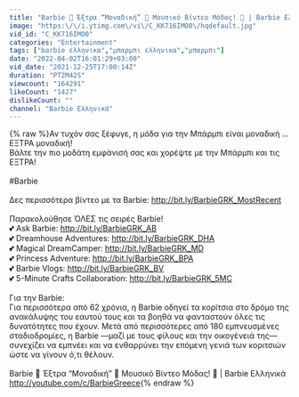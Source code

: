 ```yaml
---
title: "Barbie 💎 Έξτρα “Μοναδική” 👠 Μουσικό Βίντεο Μόδας! 💋 | Barbie Ελληνικά"
image: "https:\/\/i.ytimg.com\/vi\/C_KK716IMO0\/hqdefault.jpg"
vid_id: "C_KK716IMO0"
categories: "Entertainment"
tags: ["barbie ελληνικα","μπαρμπι ελληνικα","μπαρμπι"]
date: "2022-04-02T16:01:29+03:00"
vid_date: "2021-12-25T17:00:14Z"
duration: "PT2M42S"
viewcount: "164291"
likeCount: "1427"
dislikeCount: ""
channel: "Barbie Ελληνικά"
---
```

{% raw %}Αν τυχόν σας ξέφυγε, η μόδα για την Μπάρμπι είναι μοναδική … ΕΞΤΡΑ μοναδική!<br />Βάλτε την πιο μοδάτη εμφάνισή σας και χορέψτε με την Μπάρμπι και τις ΕΞΤΡΑ!<br /><br />#Barbie<br /><br />Δες περισσότερα βίντεο με τα Barbie: <a rel="nofollow" target="blank" href="http://bit.ly/BarbieGRK_MostRecent">http://bit.ly/BarbieGRK_MostRecent</a><br /><br />Παρακολούθησε ΌΛΕΣ τις σειρές Barbie!<br />💕 Ask Barbie: <a rel="nofollow" target="blank" href="http://bit.ly/BarbieGRK_AB">http://bit.ly/BarbieGRK_AB</a><br />💕 Dreamhouse Adventures: <a rel="nofollow" target="blank" href="http://bit.ly/BarbieGRK_DHA">http://bit.ly/BarbieGRK_DHA</a><br />💕 Magical DreamCamper: <a rel="nofollow" target="blank" href="http://bit.ly/BarbieGRK_MD">http://bit.ly/BarbieGRK_MD</a><br />💕 Princess Adventure: <a rel="nofollow" target="blank" href="http://bit.ly/BarbieGRK_BPA">http://bit.ly/BarbieGRK_BPA</a><br />💕 Barbie Vlogs: <a rel="nofollow" target="blank" href="http://bit.ly/BarbieGRK_BV">http://bit.ly/BarbieGRK_BV</a><br />💕 5-Minute Crafts Collaboration: <a rel="nofollow" target="blank" href="http://bit.ly/BarbieGRK_5MC">http://bit.ly/BarbieGRK_5MC</a><br /><br />Για την Barbie:<br />Για περισσότερα από 62 χρόνια, η Barbie οδηγεί τα κορίτσια στο δρόμο της ανακάλυψης του εαυτού τους και τα βοηθά να φανταστούν όλες τις δυνατότητες που έχουν. Μετά από περισσότερες από 180 εμπνευσμένες σταδιοδρομίες, η Barbie —μαζί με τους φίλους και την οικογένειά της— συνεχίζει να εμπνέει και να ενθαρρύνει την επόμενη γενιά των κοριτσιών ώστε να γίνουν ό,τι θέλουν. <br /><br />Barbie 💎 Έξτρα “Μοναδική” 👠 Μουσικό Βίντεο Μόδας! 💋 | Barbie Ελληνικά<br /><a rel="nofollow" target="blank" href="http://youtube.com/c/BarbieGreece">http://youtube.com/c/BarbieGreece</a>{% endraw %}
